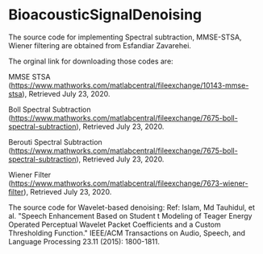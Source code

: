 # BioacousticSignalDenoising

The source code for implementing Spectral subtraction, MMSE-STSA, Wiener filtering are obtained from Esfandiar Zavarehei.

The orginal link for downloading those codes are:

MMSE STSA (https://www.mathworks.com/matlabcentral/fileexchange/10143-mmse-stsa), Retrieved July 23, 2020.

Boll Spectral Subtraction (https://www.mathworks.com/matlabcentral/fileexchange/7675-boll-spectral-subtraction), Retrieved July 23, 2020.

Berouti Spectral Subtraction (https://www.mathworks.com/matlabcentral/fileexchange/7675-boll-spectral-subtraction), Retrieved July 23, 2020.

Wiener Filter (https://www.mathworks.com/matlabcentral/fileexchange/7673-wiener-filter), Retrieved July 23, 2020.

The source code for Wavelet-based denoising:
Ref: Islam, Md Tauhidul, et al. "Speech Enhancement Based on Student t Modeling of Teager Energy Operated Perceptual Wavelet Packet Coefficients and a Custom Thresholding Function." IEEE/ACM Transactions on Audio, Speech, and Language Processing 23.11 (2015): 1800-1811.


